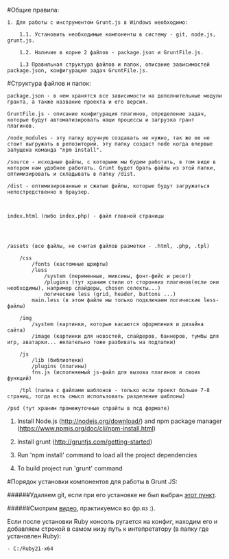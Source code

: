 

#Общие правила:

    1. Для работы с инструментом Grunt.js в Windows необходимо:
        
        1.1. Установить необходимые компоненты в систему - git, node.js, grunt.js.
        
        1.2. Наличие в корне 2 файлов - package.json и GruntFile.js.
        
        1.3 Правильная структура файлов и папок, описание зависимостей package.json, конфигурация задач GruntFile.js.

#Структура файлов и папок:

    package.json - в нем хранятся все зависимости на дополнительные модули гранта, а также название проекта и его версия. 

    GruntFile.js - описание конфигурация плагинов, определение задач, которые будут автоматизировать наши процессы и загрузка грант плагинов.
    
    /node_modules - эту папку вручную создавать не нужно, так же ее не стоит выгружать в репозиторий. эту папку создаст node когда впервые запущена команда "npm install".
    
    /source - исходные файлы, с которыми мы будем работать, в том виде в котором нам удобнее работать. Grunt будет брать файлы из этой папки, оптимизировать и складывать в папку /dist.

    /dist - оптимизированные и сжатые файлы, которые будут загружаться непостредственно в браузер.
    
    

    index.html (либо index.php) - файл главной страницы
    
    
    

    /assets (все файлы, не считая файлов разметки - .html, .php, .tpl)

        /css
            /fonts (кастомные шрифты)
            /less
                /system (переменные, миксины, фонт-фейс и ресет)
                /plugins (тут храним стили от сторонних плагинов(если они необходимы), например слайдеры, chosen селекты...)
                логические less (grid, header, buttons ...)
            main.less (в этом файле мы только подключаем логические less-файлы)

        /img
            /system (картинки, которые касаются оформления и дизайна сайта)
            /image (картинки для новостей, слайдеров, баннеров, тумбы для игр, аватарки... желательно тоже разбивать на подпапки)

        /js
            /lib (библиотеки)
            /plugins (плагины)
            fns.js (исполняемый js-файл для вызова плагинов и своих функций)

        /tpl (папка с файлами шаблонов - только если проект больше 7-8 страниц, тогда есть смысл использовать разделение шаблоны)

    /psd (тут храним промежуточные спрайты в псд формате)



1. Install Node.js (http://nodejs.org/download/) and npm package manager (https://www.npmjs.org/doc/cli/npm-install.html)

2. Install grunt (http://gruntjs.com/getting-started)

3. Run 'npm install' command to load all the project dependencies

4. To build project run 'grunt' command



#Порядок установки компонентов для работы в Grunt JS:

######Удаляем git, если при его установке не был выбран [этот пункт]([[http://gyazo.com/4a548fc27ae0b0b937c2b3dbbe452998]]).

######Смотрим [видео]([[https://www.youtube.com/watch?v=FCngOUW-UXg]]), практикуемся во фр.яз :). 

Если после установки Ruby консоль ругается на конфиг, находим его и добавляем строкой в самом низу путь к интепретатору (в папку где установлен Ruby):
    
    - C:/Ruby21-x64
    

    


